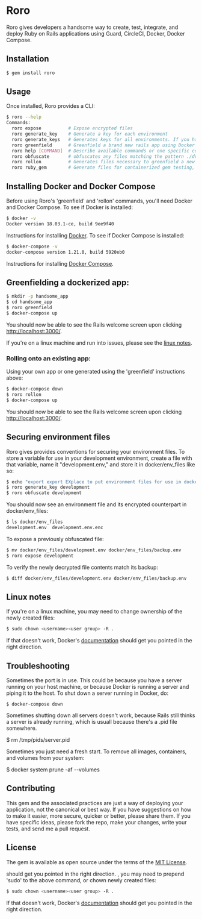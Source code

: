 # Roro

Roro gives developers a handsome way to create, test, integrate, and deploy Ruby on Rails applications using Guard, CircleCI, Docker, Docker Compose.

## Installation

```bash
$ gem install roro
```

## Usage

Once installed, Roro provides a CLI:

```bash
$ roro --help
Commands:
  roro expose          # Expose encrypted files
  roro generate_key    # Generate a key for each environment
  roro generate_keys   # Generates keys for all environments. If you have .en...
  roro greenfield      # Greenfield a brand new rails app using Docker's inst...
  roro help [COMMAND]  # Describe available commands or one specific command
  roro obfuscate       # obfuscates any files matching the pattern ./docker/*...
  roro rollon          # Generates files necessary to greenfield a new app wi...
  roro ruby_gem        # Generate files for containerized gem testing, Circle...
```

## Installing Docker and Docker Compose 

Before using Roro's 'greenfield' and 'rollon' commands, you'll need Docker and Docker Compose. To see if Docker is installed:

```bash
$ docker -v
Docker version 18.03.1-ce, build 9ee9f40
```

Instructions for installing [Docker](https://docs.docker.com/install/). To see if Docker Compose is installed:

```bash
$ docker-compose -v
docker-compose version 1.21.0, build 5920eb0
```

Instructions for installing [Docker Compose](https://docs.docker.com/compose/install/).

## Greenfielding a dockerized app:

```bash
$ mkdir -p handsome_app
$ cd handsome_app
$ roro greenfield
$ docker-compose up
```

You should now be able to see the Rails welcome screen upon clicking [http://localhost:3000/](http://localhost:3000/). 

If you're on a linux machine and run into issues, please see the
[linux notes](#linux-notes).


### Rolling onto an existing app:

Using your own app or one generated using the 'greenfield' instructions above: 

```bash
$ docker-compose down
$ roro rollon
$ docker-compose up
```

You should now be able to see the Rails welcome screen upon clicking [http://localhost:3000/](http://localhost:3000/). 

## Securing environment files 

Roro gives provides conventions for securing your environment files. To store a variable for use in your development environment, create a file with that variable, name it "development.env," and store it in docker/env_files like so:

```bash 
$ echo "export export EXplace to put environment files for use in dockerized environments. AMPLE_KEY=example_value" > docker/env_files/development.env
$ roro generate_key development
$ roro obfuscate development
```

You should now see an environment file and its encrypted counterpart in docker/env_files: 

```bash 
$ ls docker/env_files
development.env  development.env.enc
```

To expose a previously obfuscated file:

```bash 
$ mv docker/env_files/development.env docker/env_files/backup.env
$ roro expose development
```

To verify the newly decrypted file contents match its backup:

```bash 
$ diff docker/env_files/development.env docker/env_files/backup.env 
```

## Linux notes

If you're on a linux machine, you may need to change ownership of the newly created files:

```bash
$ sudo chown <username><user group> -R .
```

If that doesn't work, Docker's [documentation](https://docs.docker.com/install/linux/linux-postinstall/#manage-docker-as-a-non-root-user) should get you pointed in the right direction.

## Troubleshooting 

Sometimes the port is in use. This could be because you have a server running on your host machine, or because Docker is running a server and piping it to the host. To shut down a server running in Docker, do:

```
$ docker-compose down 
``` 

Sometimes shutting down all servers doesn't work, because Rails still thinks a server is already running, which is usuall because there's a .pid file somewhere. 

$ rm /tmp/pids/server.pid

Sometimes you just need a fresh start. To remove all images, containers, and volumes from your system:

$ docker system prune -af --volumes

## Contributing

This gem and the associated practices are just a way of deploying your application, not the canonical or best way. If you have suggestions on how to make it easier, more secure, quicker or better, please share them. If you have specific ideas, please fork the repo, make your changes, write your tests, and send me a pull request.    

## License
The gem is available as open source under the terms of the [MIT License](https://opensource.org/licenses/MIT).


 should get you pointed in the right direction. , you may need to prepend 'sudo' to the above command, or chown newly created files:

```bash
$ sudo chown <username><user group> -R .
```

If that doesn't work, Docker's [documentation](https://docs.docker.com/install/linux/linux-postinstall/#manage-docker-as-a-non-root-user) should get you pointed in the right direction.
